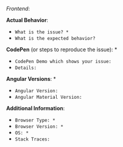 *Frontend*:

**Actual Behavior**:
 -  `What is the issue? *`
 -  `What is the expected behavior?`

**CodePen** (or steps to reproduce the issue): *
 -  `CodePen Demo which shows your issue:`
 -  `Details:`

**Angular Versions**: *
 -  `Angular Version:`
 -  `Angular Material Version:`

**Additional Information**:
 -  `Browser Type: *`
 -  `Browser Version: *`
 -  `OS: *`
 -  `Stack Traces:`
